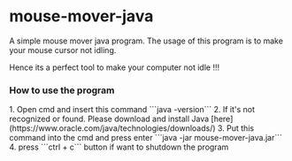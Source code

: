 # mouse-mover-java
A simple mouse mover java program. The usage of this program is to make your mouse cursor not idling.

Hence its a perfect tool to make your computer not idle !!!

<h3>How to use the program</h3>
1. Open cmd and insert this command ```java -version```
2. If it's not recognized or found. Please download and install Java [here](https://www.oracle.com/java/technologies/downloads/)
3. Put this command into the cmd and press enter ```java -jar mouse-mover-java.jar```
4. press ```ctrl + c``` button if want to shutdown the program